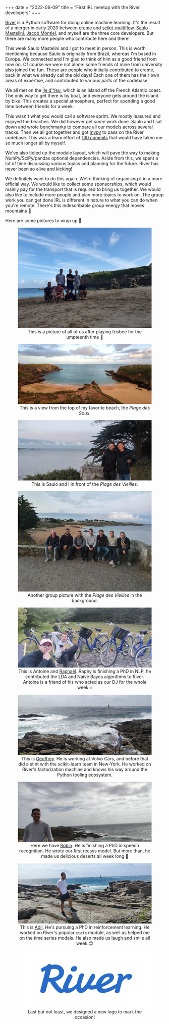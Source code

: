+++
date = "2022-06-09"
title = "First IRL meetup with the River developers"
+++

[River](https://github.com/online-ml/river/) is a Python software for doing online machine learning. It's the result of a merger in early 2020 between [creme](https://github.com/online-ml/river) and [scikit-multiflow](https://github.com/scikit-multiflow/scikit-multiflow). [Saulo Mastelini](https://smastelini.github.io/), [Jacob Montiel](https://jacobmontiel.github.io/), and myself are the three core developers. But there are many more people who contribute here and there!

This week Saulo Mastelini and I got to meet in person. This is worth mentioning because Saulo is originally from Brazil, whereas I'm based in Europe. We connected and I'm glad to think of him as a good friend from now on. Of course we were not alone: some friends of mine from university also joined the fun. These are people who initially contributed to creme, back in what we already call the old days! Each one of them has their own areas of expertise, and contributed to various parts of the codebase.

We all met on the [Île d'Yeu](https://www.google.com/maps/place/%C3%8Ele+d'Yeu,+85350+%C3%8Ele+d'Yeu/data=!4m2!3m1!1s0x4804dc14901b1eff:0x98a64666e3ee1a2f?sa=X&ved=2ahUKEwiKvpLgj6D4AhUFNxoKHdBlBQwQ8gF6BQiEARAB), which is an island off the French Atlantic coast. The only way to get there is by boat, and everyone gets around the island by bike. This creates a special atmosphere, perfect for spending a good time between friends for a week.

This wasn't what you would call a software sprint. We mostly leasured and enjoyed the beaches. We did however get *some* work done. Saulo and I sat down and wrote [benchmarks](https://riverml.xyz/0.11.1/benchmarks/) to compare all our models across several tracks. Then we all got together and got [mypy](http://mypy-lang.org/) to pass on the River codebase. This was a team effort of [130 commits](https://github.com/online-ml/river/pull/954) that would have taken me so much longer all by myself.

We've also tidied up the module layout, which will pave the way to making NumPy/SciPy/pandas optional dependencies. Aside from this, we spent a lot of time discussing various topics and planning for the future. River has never been so alive and kicking!

We definitely want to do this again. We're thinking of organising it in a more official way. We would like to collect some sponsorships, which would mainly pay for the transport that is required to bring us together. We would also like to include more people and plan more topics to work on. The group work you can get done IRL is different in nature to what you can do when you're remote. There's this indescribable group energy that moves mountains 🚀

Here are some pictures to wrap up 💫

<div align="center">
<figure>
    <img src="/img/blog/first-river-meetup/group.jpg">
    <figcaption>This is a picture of all of us after playing frisbee for the umpteenth time 🥏</figcaption>
</figure>
</div>

<div align="center">
<figure>
    <img src="/img/blog/first-river-meetup/soux.jpg">
    <figcaption>This is a view from the top of my favorite beach, the <i>Plage des Soux</i>.</figcaption>
</figure>
</div>

<div align="center">
<figure>
    <img src="/img/blog/first-river-meetup/saulo_and_i.jpg">
    <figcaption>This is Saulo and I in front of the <i>Plage des Vieilles</i>.</figcaption>
</figure>
</div>

<div align="center">
<figure>
    <img src="/img/blog/first-river-meetup/group2.jpg">
    <figcaption>Another group picture with the <i>Plage des Vieilles</i> in the background.</figcaption>
</figure>
</div>

<div align="center">
<figure>
    <img src="/img/blog/first-river-meetup/raphy_and_antoine.jpg">
    <figcaption>This is Antoine and <a href="https://github.com/raphaelsty">Raphaël</a>. Raphy is finishing a PhD in NLP, he contributed the LDA and Naive Bayes algorithms to River. Antoine is a friend of his who acted as our DJ for the whole week 🎶</figcaption>
</figure>
</div>

<div align="center">
<figure>
    <img src="/img/blog/first-river-meetup/geoffrey.jpg">
    <figcaption>This is <a href="https://github.com/gbolmier">Geoffrey</a>. He is working at Volvo Cars, and before that did a stint with the scikit-learn team in New-York. He worked on River's factorization machine and knows his way around the Python tooling ecosystem.</figcaption>
</figure>
</div>

<div align="center">
<figure>
    <img src="/img/blog/first-river-meetup/robin.jpg">
    <figcaption>Here we have <a href="https://www.irit.fr/~Robin.Vaysse/">Robin</a>. He is finishing a PhD in speech recognition. He wrote our first recsys model. But more than, he made us delicious deserts all week long 🤤</figcaption>
</figure>
</div>

<div align="center">
<figure>
    <img src="/img/blog/first-river-meetup/adil.jpg">
    <figcaption>This is <a href="https://boring-guy.sh/">Adil</a>. He's pursuing a PhD in reinforcement learning. He worked on River's popular <code>stats</code> module, as well as helped me on the time series models. He also made us laugh and smile all week 😊</figcaption>
</figure>
</div>

<div align="center">
<figure>
    <img src="/img/blog/first-river-meetup/river_logo.svg">
    <figcaption>Last but not least, we designed a new logo to mark the occasion!</figcaption>
</figure>
</div>
